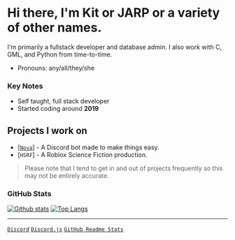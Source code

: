 # Hi there, I'm Kit or JARP or a variety of other names.

I'm primarily a fullstack developer and database admin. I also work with C, GML, and Python from time-to-time.

- Pronouns: any/all/they/she

### Key Notes

- Self taught, full stack developer
- Started coding around **2019**

## Projects I work on

- [[`Nova`](https://github.com/Nirmini/Nova)] - A Discord bot made to make things easy.
- [`HSRF`] - A Roblox Science Fiction production.
> Please note that I tend to get in and out of projects frequently so this may not be entirely accurate.

### GitHub Stats

<!--[![Top Langs](https://github-readme-stats.vercel.app/api/top-langs/?username=justarandompersoniguess&layout=donut)](https://github.com/anuraghazra/github-readme-stats)-->
<a href="#">![Github stats](https://github-readme-stats.vercel.app/api?username=justarandompersoniguess&theme=blueberry&count_private=true&hide_border=true&line_height=20)</a>
<a href="#">![Top Langs](https://github-readme-stats.vercel.app/api/top-langs/?username=justarandompersoniguess&layout=compact&theme=blueberry&count_private=true&hide_border=true)</a>

---

[`Discord`](https://discord.com/)
[`Discord.js`](https://discord.js.org/)
[`GitHub Readme Stats`](https://github.com/anuraghazra/github-readme-stats)
